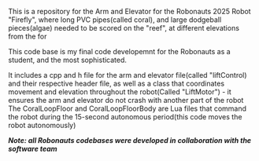 This is a repository for the Arm and Elevator for the Robonauts 2025 Robot "Firefly", where long PVC pipes(called coral), and large dodgeball pieces(algae) needed to be scored on the "reef", at different elevations from the for

This code base is my final code developemnt for the Robonauts as a student, and the most sophisticated.

It includes a cpp and h file for the arm and elevator file(called "liftControl) and their respective header file, as well as a class that coordinates movement and elevation throughout the robot(Called "LiftMotor") - it ensures the arm and elevator do not crash with another part of the robot
The CoralLoopFloor and CoralLoopFloorBody are Lua files that command the robot during the 15-second autonomous period(this code moves the robot autonomously)


***Note: all Robonauts codebases were developed in collaboration with the software team***
